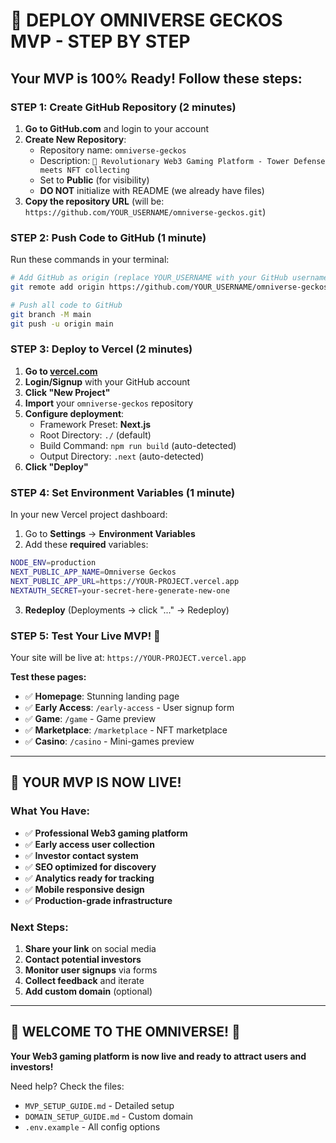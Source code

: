 # 🚀 DEPLOY OMNIVERSE GECKOS MVP - STEP BY STEP

## Your MVP is 100% Ready! Follow these steps:

### STEP 1: Create GitHub Repository (2 minutes)

1. **Go to GitHub.com** and login to your account
2. **Create New Repository**:
   - Repository name: `omniverse-geckos`
   - Description: `🦎 Revolutionary Web3 Gaming Platform - Tower Defense meets NFT collecting`
   - Set to **Public** (for visibility)
   - **DO NOT** initialize with README (we already have files)
3. **Copy the repository URL** (will be: `https://github.com/YOUR_USERNAME/omniverse-geckos.git`)

### STEP 2: Push Code to GitHub (1 minute)

Run these commands in your terminal:

```bash
# Add GitHub as origin (replace YOUR_USERNAME with your GitHub username)
git remote add origin https://github.com/YOUR_USERNAME/omniverse-geckos.git

# Push all code to GitHub
git branch -M main
git push -u origin main
```

### STEP 3: Deploy to Vercel (2 minutes)

1. **Go to [vercel.com](https://vercel.com)**
2. **Login/Signup** with your GitHub account
3. **Click "New Project"**
4. **Import** your `omniverse-geckos` repository
5. **Configure deployment**:
   - Framework Preset: **Next.js**
   - Root Directory: `./` (default)
   - Build Command: `npm run build` (auto-detected)
   - Output Directory: `.next` (auto-detected)
6. **Click "Deploy"**

### STEP 4: Set Environment Variables (1 minute)

In your new Vercel project dashboard:

1. Go to **Settings** → **Environment Variables**
2. Add these **required** variables:

```bash
NODE_ENV=production
NEXT_PUBLIC_APP_NAME=Omniverse Geckos
NEXT_PUBLIC_APP_URL=https://YOUR-PROJECT.vercel.app
NEXTAUTH_SECRET=your-secret-here-generate-new-one
```

3. **Redeploy** (Deployments → click "..." → Redeploy)

### STEP 5: Test Your Live MVP! 🎉

Your site will be live at: `https://YOUR-PROJECT.vercel.app`

**Test these pages:**
- ✅ **Homepage**: Stunning landing page
- ✅ **Early Access**: `/early-access` - User signup form
- ✅ **Game**: `/game` - Game preview
- ✅ **Marketplace**: `/marketplace` - NFT marketplace 
- ✅ **Casino**: `/casino` - Mini-games preview

---

## 🎯 YOUR MVP IS NOW LIVE!

### What You Have:
- ✅ **Professional Web3 gaming platform**
- ✅ **Early access user collection**
- ✅ **Investor contact system**
- ✅ **SEO optimized for discovery**
- ✅ **Analytics ready for tracking**
- ✅ **Mobile responsive design**
- ✅ **Production-grade infrastructure**

### Next Steps:
1. **Share your link** on social media
2. **Contact potential investors** 
3. **Monitor user signups** via forms
4. **Collect feedback** and iterate
5. **Add custom domain** (optional)

---

## 🦎 WELCOME TO THE OMNIVERSE! 🚀

**Your Web3 gaming platform is now live and ready to attract users and investors!**

Need help? Check the files:
- `MVP_SETUP_GUIDE.md` - Detailed setup
- `DOMAIN_SETUP_GUIDE.md` - Custom domain
- `.env.example` - All config options